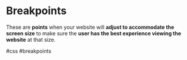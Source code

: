# Breakpoints
These are **points** when your website will **adjust to accommodate the screen size** to make sure the **user has the best experience viewing the website** at that size.

#css 
#breakpoints
